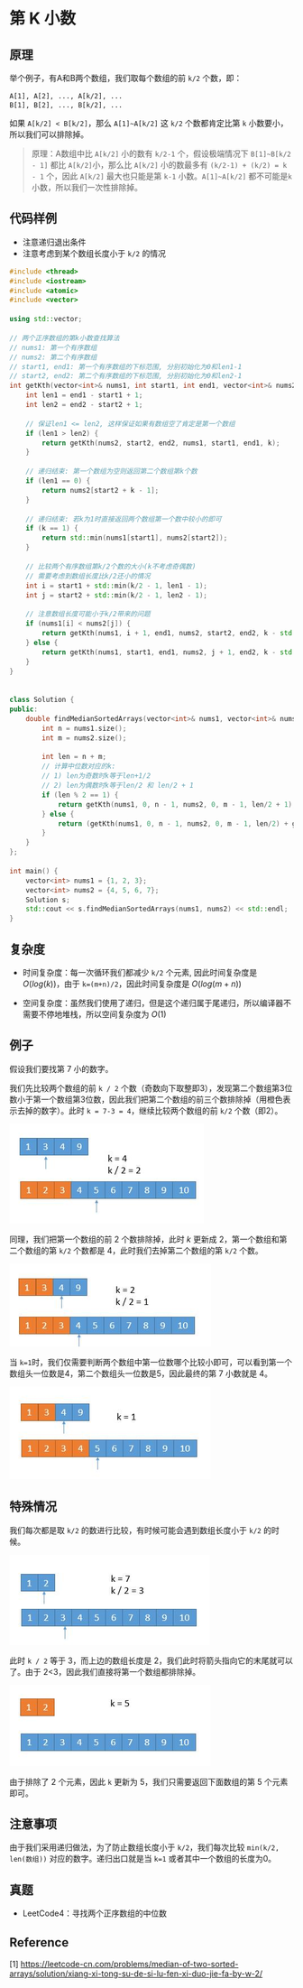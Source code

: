 # 第 K 小数

## 原理

举个例子，有A和B两个数组，我们取每个数组的前 `k/2` 个数，即：

```
A[1], A[2], ..., A[k/2], ...
B[1], B[2], ..., B[k/2], ...
```

如果 `A[k/2] < B[k/2]`，那么 `A[1]~A[k/2]` 这 `k/2` 个数都肯定比第 `k` 小数要小，所以我们可以排除掉。

> 原理：A数组中比 `A[k/2]` 小的数有 `k/2-1` 个，假设极端情况下 `B[1]~B[k/2 - 1]` 都比 `A[k/2]`小，那么比 `A[k/2]` 小的数最多有 `(k/2-1) + (k/2) = k - 1` 个，因此 `A[k/2]` 最大也只能是第 `k-1` 小数。`A[1]~A[k/2]` 都不可能是`k`小数，所以我们一次性排除掉。

## 代码样例

* 注意递归退出条件
* 注意考虑到某个数组长度小于 `k/2` 的情况

```c++
#include <thread>
#include <iostream>
#include <atomic>
#include <vector>

using std::vector;

// 两个正序数组的第k小数查找算法
// nums1: 第一个有序数组
// nums2: 第二个有序数组
// start1, end1: 第一个有序数组的下标范围, 分别初始化为0和len1-1
// start2, end2: 第二个有序数组的下标范围, 分别初始化为0和len2-1
int getKth(vector<int>& nums1, int start1, int end1, vector<int>& nums2, int start2, int end2, int k) {
    int len1 = end1 - start1 + 1;
    int len2 = end2 - start2 + 1;

    // 保证len1 <= len2, 这样保证如果有数组空了肯定是第一个数组
    if (len1 > len2) {
        return getKth(nums2, start2, end2, nums1, start1, end1, k);
    }

    // 递归结束: 第一个数组为空则返回第二个数组第k个数
    if (len1 == 0) {
        return nums2[start2 + k - 1];
    }

    // 递归结束: 若k为1时直接返回两个数组第一个数中较小的即可
    if (k == 1) {
        return std::min(nums1[start1], nums2[start2]);
    }

    // 比较两个有序数组第k/2个数的大小(k不考虑奇偶数)
    // 需要考虑到数组长度比k/2还小的情况
    int i = start1 + std::min(k/2 - 1, len1 - 1);
    int j = start2 + std::min(k/2 - 1, len2 - 1);

    // 注意数组长度可能小于k/2带来的问题
    if (nums1[i] < nums2[j]) {
        return getKth(nums1, i + 1, end1, nums2, start2, end2, k - std::min(k / 2, len1));
    } else {
        return getKth(nums1, start1, end1, nums2, j + 1, end2, k - std::min(k / 2, len2));
    }
}


class Solution {
public:
    double findMedianSortedArrays(vector<int>& nums1, vector<int>& nums2) {
        int n = nums1.size();
        int m = nums2.size();

        int len = n + m;
        // 计算中位数对应的k:
        // 1) len为奇数时k等于len+1/2
        // 2) len为偶数时k等于len/2 和 len/2 + 1
        if (len % 2 == 1) {
            return getKth(nums1, 0, n - 1, nums2, 0, m - 1, len/2 + 1);
        } else {
            return (getKth(nums1, 0, n - 1, nums2, 0, m - 1, len/2) + getKth(nums1, 0, n - 1, nums2, 0, m - 1, len/2 + 1)) * 0.5;
        }
    }
};

int main() {
    vector<int> nums1 = {1, 2, 3};
    vector<int> nums2 = {4, 5, 6, 7};
    Solution s;
    std::cout << s.findMedianSortedArrays(nums1, nums2) << std::endl;
}
```

## 复杂度

* 时间复杂度：每一次循环我们都减少 `k/2` 个元素, 因此时间复杂度是 $O(log(k))$，由于 `k=(m+n)/2`，因此时间复杂度是 $O(log(m+n))$

* 空间复杂度：虽然我们使用了递归，但是这个递归属于尾递归，所以编译器不需要不停地堆栈，所以空间复杂度为 $O(1)$

## 例子

假设我们要找第 7 小的数字。

我们先比较两个数组的前 `k / 2` 个数（奇数向下取整即3），发现第二个数组第3位数小于第一个数组第3位数，因此我们把第二个数组的前三个数排除掉（用橙色表示去掉的数字）。此时 `k = 7-3 = 4`，继续比较两个数组的前 `k/2` 个数（即2）。

![](image/image-20231022211511934.png)

同理，我们把第一个数组的前 2 个数排除掉，此时 $k$ 更新成 2，第一个数组和第二个数组的第 `k/2` 个数都是 4，此时我们去掉第二个数组的第 `k/2` 个数。

![](image/image-20231022211519649.png)

当 `k=1`时，我们仅需要判断两个数组中第一位数哪个比较小即可，可以看到第一个数组头一位数是4，第二个数组头一位数是5，因此最终的第 7 小数就是 4。

![](image/image-20231022211526543.png)

## 特殊情况

我们每次都是取 `k/2` 的数进行比较，有时候可能会遇到数组长度小于 `k/2` 的时候。

![](image/image-20231022211533391.png)

此时 `k / 2` 等于 3，而上边的数组长度是 2，我们此时将箭头指向它的末尾就可以了。由于 2<3，因此我们直接将第一个数组都排除掉。

![](image/image-20231022211540548.png)

由于排除了 2 个元素，因此 `k` 更新为 5，我们只需要返回下面数组的第 5 个元素即可。

## 注意事项

由于我们采用递归做法，为了防止数组长度小于 `k/2`，我们每次比较 `min(k/2, len(数组))` 对应的数字。递归出口就是当 `k=1` 或者其中一个数组的长度为0。

## 真题

* LeetCode4：寻找两个正序数组的中位数

## Reference

[1] <https://leetcode-cn.com/problems/median-of-two-sorted-arrays/solution/xiang-xi-tong-su-de-si-lu-fen-xi-duo-jie-fa-by-w-2/>
